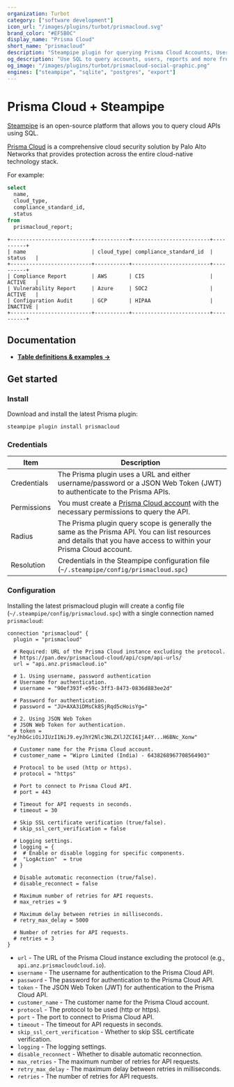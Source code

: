 ```yaml
---
organization: Turbot
category: ["software development"]
icon_url: "/images/plugins/turbot/prismacloud.svg"
brand_color: "#EF5B0C"
display_name: "Prisma Cloud"
short_name: "prismacloud"
description: "Steampipe plugin for querying Prisma Cloud Accounts, Users, and other resources."
og_description: "Use SQL to query accounts, users, reports and more from Prisma Cloud. Open source CLI. No DB required."
og_image: "/images/plugins/turbot/prismacloud-social-graphic.png"
engines: ["steampipe", "sqlite", "postgres", "export"]
---
```


# Prisma Cloud + Steampipe

[Steampipe](https://steampipe.io) is an open-source platform that allows you to query cloud APIs using SQL.

[Prisma Cloud](https://www.paloaltonetworks.com/prismacloud/cloud) is a comprehensive cloud security solution by Palo Alto Networks that provides protection across the entire cloud-native technology stack.

For example:

```sql
select
  name,
  cloud_type,
  compliance_standard_id,
  status
from
  prismacloud_report;
```

```
+--------------------------+-----------+-------------------------+----------+
| name                     | cloud_type| compliance_standard_id  | status   |
+--------------------------+-----------+-------------------------+----------+
| Compliance Report        | AWS       | CIS                     | ACTIVE   |
| Vulnerability Report     | Azure     | SOC2                    | ACTIVE   |
| Configuration Audit      | GCP       | HIPAA                   | INACTIVE |
+--------------------------+-----------+-------------------------+----------+
```

## Documentation

- **[Table definitions & examples →](https://hub.steampipe.io/plugins/turbot/prismacloud/tables)**

## Get started

### Install

Download and install the latest Prisma plugin:

```bash
steampipe plugin install prismacloud
```

### Credentials

| Item        | Description                                                                                                                                                                                                                                                                                                                            |
| ----------- | -------------------------------------------------------------------------------------------------------------------------------------------------------------------------------------------------------------------------------------------------------------------------------------------------------------------------------------- |
| Credentials | The Prisma plugin uses a URL and either username/password or a JSON Web Token (JWT) to authenticate to the Prisma APIs.                                                                                                                                                                                                                |
| Permissions | You must create a [Prisma Cloud account](https://docs.paloaltonetworks.com/prismacloud/prismacloud-cloud/prismacloud-cloud-admin/get-started-with-prismacloud-cloud-access/get-started-with-prismacloud-cloud-identity-and-access-management/manage-access-to-prismacloud-cloud.html) with the necessary permissions to query the API. |
| Radius      | The Prisma plugin query scope is generally the same as the Prisma API. You can list resources and details that you have access to within your Prisma Cloud account.                                                                                                                                                                    |
| Resolution  | Credentials in the Steampipe configuration file (`~/.steampipe/config/prismacloud.spc`)                                                                                                                                                                                                                                                |

### Configuration

Installing the latest prismacloud plugin will create a config file (`~/.steampipe/config/prismacloud.spc`) with a single connection named `prismacloud`:

```hcl
connection "prismacloud" {
  plugin = "prismacloud"

  # Required: URL of the Prisma Cloud instance excluding the protocol.
  # https://pan.dev/prismacloud-cloud/api/cspm/api-urls/
  url = "api.anz.prismacloud.io"

  # 1. Using username, password authentication
  # Username for authentication.
  # username = "90ef393f-e59c-3ff3-8473-0836d883ee2d"

  # Password for authentication.
  # password = "JU+AXA3iDMsCk8SjRqd5cHoisYg="

  # 2. Using JSON Web Token
  # JSON Web Token for authentication.
  # token = "eyJhbGciOiJIUzI1NiJ9.eyJhY2Nlc3NLZXlJZCI6IjA4Y...H6BNc_Xonw"

  # Customer name for the Prisma Cloud account.
  # customer_name = "Wipro Limited (India) - 6438268967708564903"

  # Protocol to be used (http or https).
  # protocol = "https"

  # Port to connect to Prisma Cloud API.
  # port = 443

  # Timeout for API requests in seconds.
  # timeout = 30

  # Skip SSL certificate verification (true/false).
  # skip_ssl_cert_verification = false

  # Logging settings.
  # logging = {
  #  # Enable or disable logging for specific components.
  #  "LogAction"  = true
  # }

  # Disable automatic reconnection (true/false).
  # disable_reconnect = false

  # Maximum number of retries for API requests.
  # max_retries = 9

  # Maximum delay between retries in milliseconds.
  # retry_max_delay = 5000

  # Number of retries for API requests.
  # retries = 3
}
```

- `url` - The URL of the Prisma Cloud instance excluding the protocol (e.g., `api.anz.prismacloudcloud.io`).
- `username` - The username for authentication to the Prisma Cloud API.
- `password` - The password for authentication to the Prisma Cloud API.
- `token` - The JSON Web Token (JWT) for authentication to the Prisma Cloud API.
- `customer_name` - The customer name for the Prisma Cloud account.
- `protocol` - The protocol to be used (http or https).
- `port` - The port to connect to Prisma Cloud API.
- `timeout` - The timeout for API requests in seconds.
- `skip_ssl_cert_verification` - Whether to skip SSL certificate verification.
- `logging` - The logging settings.
- `disable_reconnect` - Whether to disable automatic reconnection.
- `max_retries` - The maximum number of retries for API requests.
- `retry_max_delay` - The maximum delay between retries in milliseconds.
- `retries` - The number of retries for API requests.
